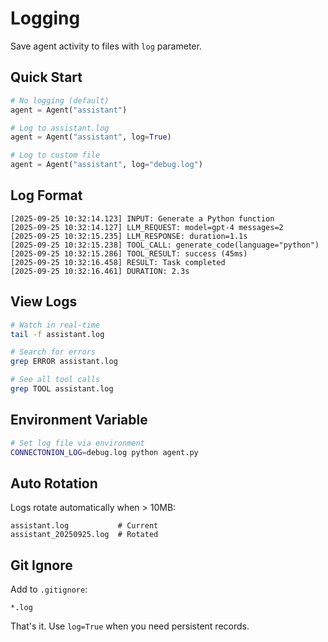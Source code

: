 # Logging

Save agent activity to files with `log` parameter.

## Quick Start

```python
# No logging (default)
agent = Agent("assistant")

# Log to assistant.log
agent = Agent("assistant", log=True)

# Log to custom file
agent = Agent("assistant", log="debug.log")
```

## Log Format

```
[2025-09-25 10:32:14.123] INPUT: Generate a Python function
[2025-09-25 10:32:14.127] LLM_REQUEST: model=gpt-4 messages=2
[2025-09-25 10:32:15.235] LLM_RESPONSE: duration=1.1s
[2025-09-25 10:32:15.238] TOOL_CALL: generate_code(language="python")
[2025-09-25 10:32:15.286] TOOL_RESULT: success (45ms)
[2025-09-25 10:32:16.458] RESULT: Task completed
[2025-09-25 10:32:16.461] DURATION: 2.3s
```

## View Logs

```bash
# Watch in real-time
tail -f assistant.log

# Search for errors
grep ERROR assistant.log

# See all tool calls
grep TOOL assistant.log
```

## Environment Variable

```bash
# Set log file via environment
CONNECTONION_LOG=debug.log python agent.py
```

## Auto Rotation

Logs rotate automatically when > 10MB:
```
assistant.log           # Current
assistant_20250925.log  # Rotated
```

## Git Ignore

Add to `.gitignore`:
```
*.log
```

That's it. Use `log=True` when you need persistent records.